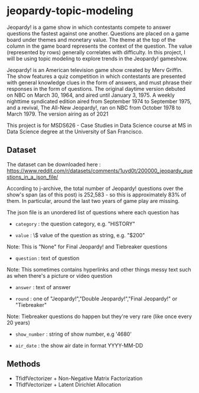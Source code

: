 # jeopardy-topic-modeling

Jeopardy! is a game show in which contestants compete to answer questions the fastest against one another. Questions are placed on a game board under themes and monetary value. The theme at the top of the column in the game board represents the context of the question. The value (represented by rows) generally correlates with difficulty. In this project, I will be using topic modeling to explore trends in the Jeopardy! gameshow.

Jeopardy! is an American television game show created by Merv Griffin. The show features a quiz competition in which contestants are presented with general knowledge clues in the form of answers, and must phrase their responses in the form of questions. The original daytime version debuted on NBC on March 30, 1964, and aired until January 3, 1975. A weekly nighttime syndicated edition aired from September 1974 to September 1975, and a revival, The All-New Jeopardy!, ran on NBC from October 1978 to March 1979. The version airing as of 2021

This project is for MSDS626 - Case Studies in Data Science course at MS in Data Science degree at the University of San Francisco.  

## Dataset

The dataset can be downloaded here : https://www.reddit.com/r/datasets/comments/1uyd0t/200000_jeopardy_questions_in_a_json_file/ 

According to j-archive, the total number of Jeopardy! questions over the show's span (as of this post) is 252,583 - so this is approximately 83% of them. In particular, around the last two years of game play are missing.

The json file is an unordered list of questions where each question has

* `category` : the question category, e.g. "HISTORY"

* `value` : \\$ value of the question as string, e.g. "$200"

Note: This is "None" for Final Jeopardy! and Tiebreaker questions

* `question` : text of question

Note: This sometimes contains hyperlinks and other things messy text such as when there's a picture or video question

* `answer` : text of answer

* `round` : one of "Jeopardy!","Double Jeopardy!","Final Jeopardy!" or "Tiebreaker"

Note: Tiebreaker questions do happen but they're very rare (like once every 20 years)

* `show_number` : string of show number, e.g '4680'

* `air_date` : the show air date in format YYYY-MM-DD

## Methods
* TfidfVectorizer + Non-Negative Matrix Factorization
* TfidfVectorizer + Latent Dirichlet Allocation